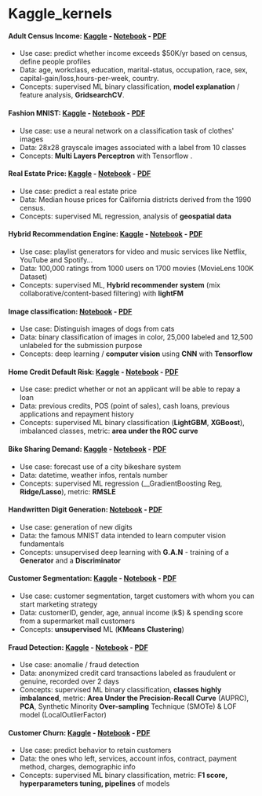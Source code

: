 # Kaggle_kernels


#### Adult Census Income: [Kaggle](https://www.kaggle.com/obrunet/adult-census-income) - [Notebook](https://github.com/obrunet/Kaggle_kernels/blob/master/Adult%20Census%20Income/Adult%20Census%20Income.ipynb) - [PDF](https://github.com/obrunet/Kaggle_kernels/blob/master/Adult%20Census%20Income/Adult%20Census%20Income.pdf)
* Use case: predict whether income exceeds $50K/yr based on census, define people profiles
* Data: age, workclass, education, marital-status, occupation, race, sex, capital-gain/loss,hours-per-week, country.
* Concepts: supervised ML binary classification, __model explanation__ / feature analysis, __GridsearchCV__. 

#### Fashion MNIST: [Kaggle](https://www.kaggle.com/obrunet/fashion-mnist) - [Notebook](https://github.com/obrunet/Kaggle_kernels/blob/master/Fashion%20MNIST/Kaggle/fashion_mnist.ipynb) - [PDF](https://github.com/obrunet/Kaggle_kernels/blob/master/Fashion%20MNIST/Kaggle/fashion_mnist.pdf)
* Use case: use a neural network on a classification task of clothes' images
* Data: 28x28 grayscale images associated with a label from 10 classes
* Concepts: __Multi Layers Perceptron__ with Tensorflow . 

#### Real Estate Price: [Kaggle](https://www.kaggle.com/obrunet/california-housing-prices) - [Notebook](https://github.com/obrunet/Kaggle_kernels/blob/master/Real-Estate-Price/California%20Housing%20Prices.ipynb) - [PDF](https://github.com/obrunet/Kaggle_kernels/blob/master/Real-Estate-Price/California%20Housing%20Prices.pdf)
* Use case: predict a real estate price
* Data: Median house prices for California districts derived from the 1990 census.
* Concepts: supervised ML regression, analysis of __geospatial data__ 

#### Hybrid Recommendation Engine: [Kaggle](https://www.kaggle.com/obrunet/recommandation-system) - [Notebook](https://github.com/obrunet/Kaggle_kernels/blob/master/recommendation/Kaggle/Hybrid_Recommendation_Engine.ipynb) - [PDF](https://github.com/obrunet/Kaggle_kernels/blob/master/recommendation/Hybrid_Recommendation_Engine.pdf)
* Use case: playlist generators for video and music services like Netflix, YouTube and Spotify...
* Data: 100,000 ratings from 1000 users on 1700 movies (MovieLens 100K Dataset)
* Concepts: supervised ML, __Hybrid recommender system__ (mix collaborative/content-based filtering) with __lightFM__

#### Image classification: [Notebook](https://github.com/obrunet/Kaggle_kernels/blob/master/Dogs-vs-Cats/Kaggle/dogs_vs_cats.ipynb) - [PDF](https://github.com/obrunet/Kaggle_kernels/blob/master/Dogs-vs-Cats/Kaggle/dogs_vs_cats.pdf)
* Use case: Distinguish images of dogs from cats
* Data: binary classification of images in color, 25,000 labeled and 12,500 unlabeled for the submission purpose
* Concepts: deep learning / __computer vision__ using __CNN__ with __Tensorflow__ 

#### Home Credit Default Risk: [Kaggle](https://www.kaggle.com/obrunet/home-credit-default-risk) - [Notebook](https://github.com/obrunet/Kaggle_kernels/blob/master/Home-Credit/Kaggle/Home_credit_default_risk.ipynb) - [PDF](https://github.com/obrunet/Kaggle_kernels/blob/master/Home-Credit/Kaggle/Home_credit_default_risk.pdf)
* Use case: predict whether or not an applicant will be able to repay a loan
* Data: previous credits, POS (point of sales), cash loans, previous applications and repayment history
* Concepts: supervised ML binary classification (__LightGBM__, __XGBoost__), imbalanced classes, metric: __area under the ROC curve__

#### Bike Sharing Demand: [Kaggle](https://www.kaggle.com/obrunet/bike-sharing-demand) - [Notebook](https://github.com/obrunet/Kaggle_kernels/blob/master/Bike-Sharing/Kaggle/Bike_sharing.ipynb) - [PDF](https://github.com/obrunet/Kaggle_kernels/blob/master/Bike-Sharing/Kaggle/Bike_sharing.pdf)
* Use case: forecast use of a city bikeshare system
* Data: datetime, weather infos, rentals number
* Concepts: supervised ML regression (__GradientBoosting Reg, __Ridge/Lasso__), metric: __RMSLE__

#### Handwritten Digit Generation: [Notebook](https://github.com/obrunet/Kaggle_kernels/blob/master/Digit_generator/kaggle/Digit-Generator.ipynb) - [PDF](https://github.com/obrunet/Kaggle_kernels/blob/master/Digit_generator/kaggle/Digit-Generator.pdf)
* Use case: generation of new digits
* Data: the famous MNIST data intended to learn computer vision fundamentals
* Concepts: unsupervised deep learning with __G.A.N__ - training of a __Generator__ and a __Discriminator__

#### Customer Segmentation: [Kaggle](https://www.kaggle.com/obrunet/customer-segmentation-k-means-analysis) - [Notebook](https://github.com/obrunet/Kaggle_kernels/blob/master/Fraud%20Detection/Fraud-Detection.ipynb) - [PDF](https://github.com/obrunet/Kaggle_kernels/blob/master/Fraud%20Detection/Fraud-Detection.pdf)
* Use case: customer segmentation, target customers with whom you can start marketing strategy
* Data: customerID, gender, age, annual income (k$) &	spending score from a supermarket mall customers
* Concepts: __unsupervised__ ML (__KMeans Clustering__)

#### Fraud Detection: [Kaggle](https://www.kaggle.com/obrunet/credit-card-fraud-detection) - [Notebook](https://github.com/obrunet/Kaggle_kernels/blob/master/Customer%20Segmentation%20-%20K-Means%20Analysis/k_means.ipynb) - [PDF](https://github.com/obrunet/Kaggle_kernels/blob/master/Customer%20Segmentation%20-%20K-Means%20Analysis/k_means.pdf)
* Use case: anomalie / fraud detection
* Data: anonymized credit card transactions labeled as fraudulent or genuine, recorded over 2 days
* Concepts: supervised ML binary classification, __classes highly imbalanced__, metric: __Area Under the Precision-Recall Curve__ (AUPRC), __PCA__, Synthetic Minority __Over-sampling__ Technique (SMOTe) & LOF model (LocalOutlierFactor)

#### Customer Churn: [Kaggle](https://www.kaggle.com/obrunet/customer-churn) - [Notebook](https://github.com/obrunet/Kaggle_kernels/blob/master/Customer-Churn/01-Customer-churn_completed.ipynb) - [PDF](https://github.com/obrunet/Kaggle_kernels/blob/master/Customer-Churn/Customer-churn.pdf)
* Use case: predict behavior to retain customers
* Data: the ones who left, services, account infos, contract, payment method, charges, demographic info
* Concepts: supervised ML binary classification, metric: __F1 score, hyperparameters tuning, pipelines__ of models
